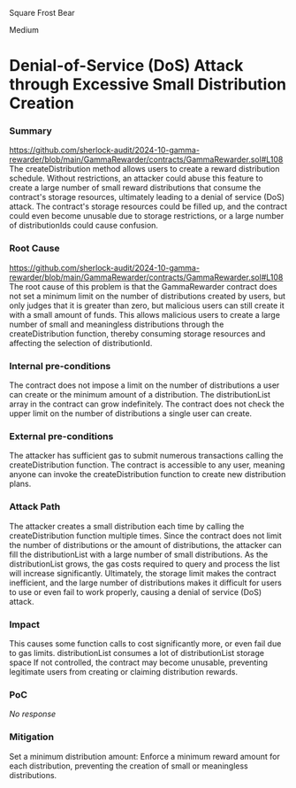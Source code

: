 Square Frost Bear

Medium

# Denial-of-Service (DoS) Attack through Excessive Small Distribution Creation

### Summary

https://github.com/sherlock-audit/2024-10-gamma-rewarder/blob/main/GammaRewarder/contracts/GammaRewarder.sol#L108
The createDistribution method allows users to create a reward distribution schedule. Without restrictions, an attacker could abuse this feature to create a large number of small reward distributions that consume the contract's storage resources, ultimately leading to a denial of service (DoS) attack. The contract's storage resources could be filled up, and the contract could even become unusable due to storage restrictions, or a large number of distributionIds could cause confusion.

### Root Cause

https://github.com/sherlock-audit/2024-10-gamma-rewarder/blob/main/GammaRewarder/contracts/GammaRewarder.sol#L108
The root cause of this problem is that the GammaRewarder contract does not set a minimum limit on the number of distributions created by users, but only judges that it is greater than zero, but malicious users can still create it with a small amount of funds. This allows malicious users to create a large number of small and meaningless distributions through the createDistribution function, thereby consuming storage resources and affecting the selection of distributionId.

### Internal pre-conditions

The contract does not impose a limit on the number of distributions a user can create or the minimum amount of a distribution.
The distributionList array in the contract can grow indefinitely.
The contract does not check the upper limit on the number of distributions a single user can create.

### External pre-conditions

The attacker has sufficient gas to submit numerous transactions calling the createDistribution function.
The contract is accessible to any user, meaning anyone can invoke the createDistribution function to create new distribution plans.

### Attack Path

The attacker creates a small distribution each time by calling the createDistribution function multiple times.
Since the contract does not limit the number of distributions or the amount of distributions, the attacker can fill the distributionList with a large number of small distributions.
As the distributionList grows, the gas costs required to query and process the list will increase significantly.
Ultimately, the storage limit makes the contract inefficient, and the large number of distributions makes it difficult for users to use or even fail to work properly, causing a denial of service (DoS) attack.

### Impact

This causes some function calls to cost significantly more, or even fail due to gas limits.
distributionList consumes a lot of distributionList storage space
If not controlled, the contract may become unusable, preventing legitimate users from creating or claiming distribution rewards.

### PoC

_No response_

### Mitigation

Set a minimum distribution amount: Enforce a minimum reward amount for each distribution, preventing the creation of small or meaningless distributions.